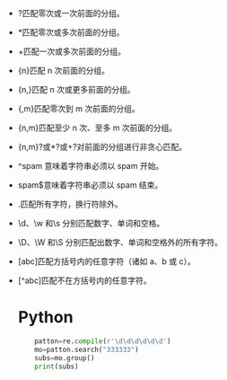 - ?匹配零次或一次前面的分组。

- *匹配零次或多次前面的分组。 

- +匹配一次或多次前面的分组。 

- {n}匹配 n 次前面的分组。 

- {n,}匹配 n 次或更多前面的分组。

- {,m}匹配零次到 m 次前面的分组。

- {n,m}匹配至少 n 次、至多 m 次前面的分组。 

- {n,m}?或*?或+?对前面的分组进行非贪心匹配。 

- ^spam 意味着字符串必须以 spam 开始。 

- spam$意味着字符串必须以 spam 结束。 

- .匹配所有字符，换行符除外。

- \d、\w 和\s 分别匹配数字、单词和空格。 

- \D、\W 和\S 分别匹配出数字、单词和空格外的所有字符。 

- [abc]匹配方括号内的任意字符（诸如 a、b 或 c）。 

- [^abc]匹配不在方括号内的任意字符。

  # Python

  ```Python
      patton=re.compile(r'\d\d\d\d\d\d')
      mo=patton.search("333333")
      subs=mo.group()
      print(subs)
  ```

  
